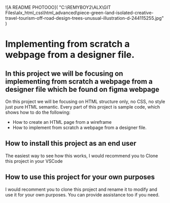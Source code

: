 ![A README PHOTOOO]( "C:\REMYBOY2\ALX\GIT Files\alx_html_css\html_advanced\piece-green-land-isolated-creative-travel-tourism-off-road-design-trees-unusual-illustration-d-244115255.jpg" )

# Implementing from scratch a webpage from a designer file.

## In this project we will be focusing on implementing from scratch a webpage from a designer file which be found on figma webpage

On this project we will be focusing on HTML structure only, no CSS, no style just pure HTML semantic. Every part of this project is sample code, which shows how to do the following:

* How to create an HTML page from a wireframe
* How to implement from scratch a webpage from a designer file.


## How to install this project as an end user

The easiest way to see how this works, I would recommend you to Clone this project in your VSCode

## How to use this project for your own purposes

I would recomment you to clone this project and rename it to modify and use it for your own purposes. You can provide assistance too if you need.



